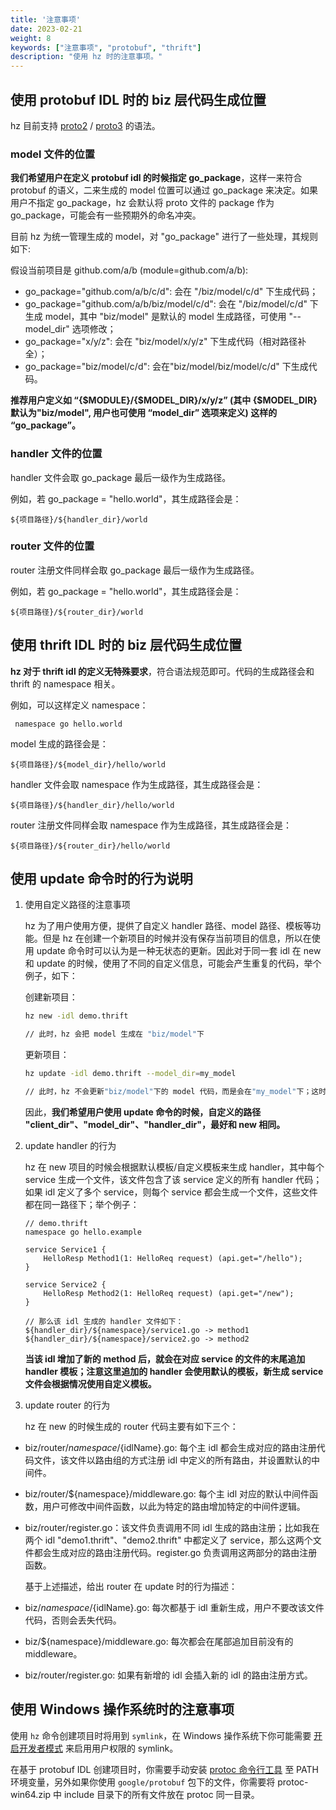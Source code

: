 ```yaml
---
title: '注意事项'
date: 2023-02-21
weight: 8
keywords: ["注意事项", "protobuf", "thrift"]
description: "使用 hz 时的注意事项。"
---
```

## 使用 protobuf IDL 时的 biz 层代码生成位置
hz 目前支持 [proto2](https://developers.google.com/protocol-buffers/docs/proto) / [proto3](https://developers.google.com/protocol-buffers/docs/proto3) 的语法。

### model 文件的位置

**我们希望用户在定义 protobuf idl 的时候指定 go_package**，这样一来符合 protobuf 的语义，二来生成的 model 位置可以通过 go_package 来决定。如果用户不指定 go_package，hz 会默认将 proto 文件的 package 作为 go_package，可能会有一些预期外的命名冲突。

目前 hz 为统一管理生成的 model，对 "go_package" 进行了一些处理，其规则如下:

假设当前项目是 github.com/a/b (module=github.com/a/b):

- go_package="github.com/a/b/c/d": 会在 "/biz/model/c/d" 下生成代码；
- go_package="github.com/a/b/biz/model/c/d": 会在 "/biz/model/c/d" 下生成 model，其中 "biz/model" 是默认的 model 生成路径，可使用 "--model_dir" 选项修改；
- go_package="x/y/z": 会在 "biz/model/x/y/z" 下生成代码（相对路径补全）；
- go_package="biz/model/c/d": 会在"biz/model/biz/model/c/d" 下生成代码。
  
**推荐用户定义如 “{$MODULE}/{$MODEL_DIR}/x/y/z”  (其中 {$MODEL_DIR} 默认为"biz/model", 用户也可使用 “model_dir” 选项来定义) 这样的 “go_package”。**

### handler 文件的位置

handler 文件会取 go_package 最后一级作为生成路径。

例如，若 go_package = "hello.world"，其生成路径会是：

`${项目路径}/${handler_dir}/world`

### router 文件的位置

router 注册文件同样会取 go_package 最后一级作为生成路径。

例如，若 go_package = "hello.world"，其生成路径会是：

`${项目路径}/${router_dir}/world`

## 使用 thrift IDL 时的 biz 层代码生成位置

**hz 对于 thrift idl 的定义无特殊要求**，符合语法规范即可。代码的生成路径会和 thrift 的 namespace 相关。

例如，可以这样定义 namespace：

```thrift
 namespace go hello.world
```

model 生成的路径会是：

`${项目路径}/${model_dir}/hello/world`

handler 文件会取 namespace 作为生成路径，其生成路径会是：

`${项目路径}/${handler_dir}/hello/world`

router 注册文件同样会取 namespace 作为生成路径，其生成路径会是：

`${项目路径}/${router_dir}/hello/world`

## 使用 update 命令时的行为说明

1. 使用自定义路径的注意事项

    hz 为了用户使用方便，提供了自定义 handler 路径、model 路径、模板等功能。但是 hz 在创建一个新项目的时候并没有保存当前项目的信息，所以在使用 update 命令时可以认为是一种无状态的更新。因此对于同一套 idl 在 new 和 update 的时候，使用了不同的自定义信息，可能会产生重复的代码，举个例子，如下：

    创建新项目：

    ```bash
    hz new -idl demo.thrift

    // 此时，hz 会把 model 生成在 "biz/model"下
    ```

    更新项目：

    ```bash
    hz update -idl demo.thrift --model_dir=my_model

    // 此时，hz 不会更新"biz/model"下的 model 代码，而是会在"my_model"下；这时"biz/model"和"my_model"下的代码就会重复，且新生成的 handler 会依赖"my_model"，之前的 handler 会依赖"biz/model"，这时就需要用户手动删除&改动一些代码了。
    ```

    因此，**我们希望用户使用 update 命令的时候，自定义的路径 "client_dir"、"model_dir"、"handler_dir"，最好和 new 相同。**

2. update handler 的行为

    hz 在 new 项目的时候会根据默认模板/自定义模板来生成 handler，其中每个 service 生成一个文件，该文件包含了该 service 定义的所有 handler 代码；如果 idl 定义了多个 service，则每个 service 都会生成一个文件，这些文件都在同一路径下；举个例子：

    ```thrift
    // demo.thrift
    namespace go hello.example

    service Service1 {
        HelloResp Method1(1: HelloReq request) (api.get="/hello");
    }

    service Service2 {
        HelloResp Method2(1: HelloReq request) (api.get="/new");
    }

    // 那么该 idl 生成的 handler 文件如下：
    ${handler_dir}/${namespace}/service1.go -> method1
    ${handler_dir}/${namespace}/service2.go -> method2
    ```

    **当该 idl 增加了新的 method 后，就会在对应 service 的文件的末尾追加 handler 模板；注意这里追加的 handler 会使用默认的模板，新生成 service 文件会根据情况使用自定义模板。**

3. update router 的行为

    hz 在 new 的时候生成的 router 代码主要有如下三个：

- biz/router/${namespace}/${idlName}.go: 每个主 idl 都会生成对应的路由注册代码文件，该文件以路由组的方式注册 idl 中定义的所有路由，并设置默认的中间件。

<!---->

- biz/router/${namespace}/middleware.go: 每个主 idl 对应的默认中间件函数，用户可修改中间件函数，以此为特定的路由增加特定的中间件逻辑。

<!---->

- biz/router/register.go：该文件负责调用不同 idl 生成的路由注册；比如我在两个 idl  "demo1.thrift"、"demo2.thrift" 中都定义了 service，那么这两个文件都会生成对应的路由注册代码。register.go 负责调用这两部分的路由注册函数。

    基于上述描述，给出 router 在 update 时的行为描述：

- biz/${namespace}/${idlName}.go: 每次都基于 idl 重新生成，用户不要改该文件代码，否则会丢失代码。

<!---->

- biz/${namespace}/middleware.go: 每次都会在尾部追加目前没有的 middleware。

<!---->

- biz/router/register.go: 如果有新增的 idl 会插入新的 idl 的路由注册方式。

## 使用 Windows 操作系统时的注意事项

使用 `hz` 命令创建项目时将用到 `symlink`，在 Windows 操作系统下你可能需要 [开启开发者模式](https://learn.microsoft.com/en-us/windows/apps/get-started/enable-your-device-for-development) 来启用用户权限的 symlink。

在基于 protobuf IDL 创建项目时，你需要手动安装 [protoc 命令行工具](https://github.com/protocolbuffers/protobuf/releases) 至 PATH 环境变量，另外如果你使用 `google/protobuf` 包下的文件，你需要将 protoc-win64.zip 中 include 目录下的所有文件放在 protoc 同一目录。
